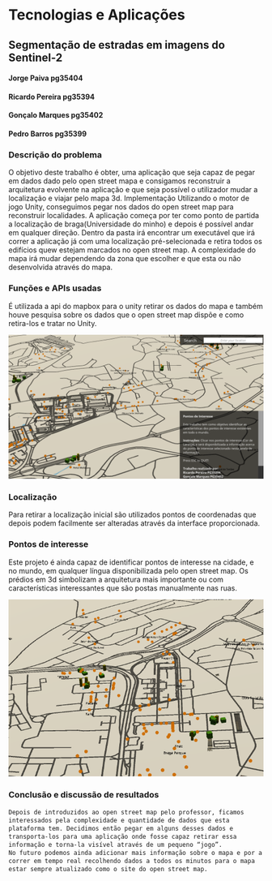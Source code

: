 # Tecnologias e Aplicações
## Segmentação de estradas em imagens do Sentinel-2
#### Jorge Paiva pg35404
#### Ricardo Pereira pg35394
#### Gonçalo Marques pg35402
#### Pedro Barros pg35399
### Descrição do problema
O objetivo deste trabalho é obter, uma aplicação que seja capaz de pegar em dados dado pelo open street mapa e consigamos reconstruir a arquitetura evolvente na aplicação e que seja possível o utilizador mudar a localização e viajar pelo mapa 3d.
Implementação
Utilizando o motor de jogo Unity, conseguimos pegar nos dados do open street map para reconstruir localidades. A aplicação começa por ter como ponto de partida a localização de braga(Universidade do minho) e depois é possível andar em qualquer direção. 
	Dentro da pasta irá encontrar um executável que irá correr a aplicação já com uma localização pré-selecionada e retira todos os edifícios quew estejam marcados no open street map. A complexidade do mapa irá mudar dependendo da zona que escolher e que esta ou não desenvolvida através do mapa.
	
### Funções e APIs usadas
É utilizada a api do mapbox para o unity retirar os dados do mapa e também houve pesquisa sobre os dados que o open street map dispõe e como retira-los e tratar no Unity.

<p>
  <img src="exemplos/1.png" width="560" />
</p>

### Localização
Para retirar a localização inicial são utilizados pontos de coordenadas que depois podem facilmente ser alteradas através da interface proporcionada.
 
### Pontos de interesse
Este projeto é ainda capaz de identificar pontos de interesse na cidade, e no mundo, em qualquer língua disponibilizada pelo open street map. Os prédios em 3d  simbolizam a arquitetura mais importante ou com características interessantes que são postas manualmente nas ruas.
 <p>
  <img src="exemplos/2.png" width="560" />
</p>
	
### Conclusão e discussão de resultados
	Depois de introduzidos ao open street map pelo professor, ficamos interessados pela complexidade e quantidade de dados que esta plataforma tem. Decidimos então pegar em alguns desses dados e transporta-los para uma aplicação onde fosse capaz retirar essa informação e torna-la visível através de um pequeno “jogo”.
	No futuro podemos ainda adicionar mais informação sobre o mapa e por a correr em tempo real recolhendo dados a todos os minutos para o mapa estar sempre atualizado como o site do open street map.


